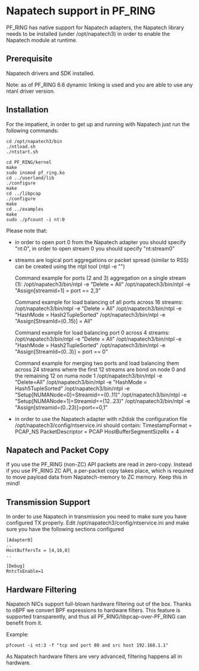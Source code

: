 # Napatech support in PF_RING

PF_RING has native support for Napatech adapters, the Napatech library
needs to be installed (under /opt/napatech3) in order to enable the 
Napatech module at runtime.

## Prerequisite
Napatech drivers and SDK installed.

Note: as of PF_RING 6.6 dynamic linking is used and you are able to use
any ntanl driver version. 

## Installation
For the impatient, in order to get up and running with Napatech just run 
the following commands:

```
cd /opt/napatech3/bin
./ntload.sh 
./ntstart.sh 

cd PF_RING/kernel
make
sudo insmod pf_ring.ko
cd ../userland/lib
./configure
make
cd ../libpcap
./configure
make
cd ../examples
make
sudo ./pfcount -i nt:0
```

Please note that:
 - in order to open port 0 from the Napatech adapter you should specify 
   "nt:0", in order to open stream 0 you should specify "nt:stream0"

 - streams are logical port aggregations or packet spread (similar to RSS)
   can be created using the ntpl tool (ntpl -e "<command>")

   Command example for ports (2 and 3) aggregation on a single stream (1):
     /opt/napatech3/bin/ntpl -e "Delete = All"
     /opt/napatech3/bin/ntpl -e "Assign[streamid=1] = port == 2,3"

   Command example for load balancing of all ports across 16 streams:
     /opt/napatech3/bin/ntpl -e "Delete = All"
     /opt/napatech3/bin/ntpl -e "HashMode = Hash2TupleSorted"
     /opt/napatech3/bin/ntpl -e "Assign[StreamId=(0..15)] = All"

   Command example for load balancing port 0 across 4 streams:
     /opt/napatech3/bin/ntpl -e "Delete = All"
     /opt/napatech3/bin/ntpl -e "HashMode = Hash2TupleSorted"
     /opt/napatech3/bin/ntpl -e "Assign[StreamId=(0..3)] = port == 0"

   Command example for merging two ports and load balancing them across
    24 streams where the first 12 streams are bond on node 0 and the
    remaining 12 on numa node 1
     /opt/napatech3/bin/ntpl -e "Delete=All"
     /opt/napatech3/bin/ntpl -e "HashMode = Hash5TupleSorted"
     /opt/napatech3/bin/ntpl -e "Setup[NUMANode=0]=Streamid==(0..11)"
     /opt/napatech3/bin/ntpl -e "Setup[NUMANode=1]=Streamid==(12..23)"
     /opt/napatech3/bin/ntpl -e "Assign[streamid=(0..23)]=port==0,1"

 - in order to use the Napatech adapter with n2disk the configuration file
   /opt/napatech3/config/ntservice.ini should contain:
     TimestampFormat = PCAP_NS
     PacketDescriptor = PCAP
     HostBufferSegmentSizeRx = 4

## Napatech and Packet Copy
If you use the PF_RING (non-ZC) API packets are read in zero-copy. Instead
if you use PF_RING ZC API, a per-packet copy takes place, which is required to move
payload data from Napatech-memory to ZC memory. Keep this in mind!

## Transmission Support
In order to use Napatech in transmission you need to make sure you have
configured TX properly. Edit /opt/napatech3/config/ntservice.ini and
make sure you have the following sections configured

```
[Adapter0]
..
HostBuffersTx = [4,16,0]
..

[Debug]
RntcTxEnable=1
```

## Hardware Filtering
Napatech NICs support full-blown hardware filtering  out of the box. Thanks
to nBPF we convert BPF expressions to hardware filters. This feature is
supported transparently, and thus all PF_RING/libpcap-over-PF_RING can benefit
from it.

Example: 
```
pfcount -i nt:3 -f "tcp and port 80 and src host 192.168.1.1"
```

As Napatech hardware filters are very advanced, filtering happens all in hardware.

